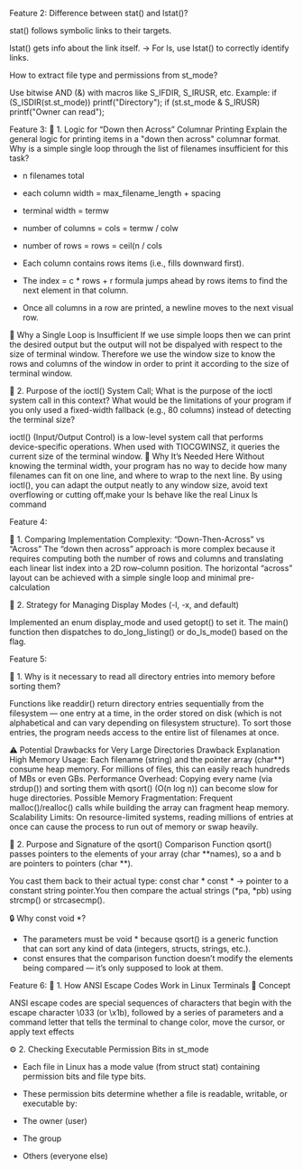 Feature 2:
Difference between stat() and lstat()?

stat() follows symbolic links to their targets.

lstat() gets info about the link itself.
→ For ls, use lstat() to correctly identify links.

How to extract file type and permissions from st_mode?

Use bitwise AND (&) with macros like S_IFDIR, S_IRUSR, etc.
Example:
if (S_ISDIR(st.st_mode)) printf("Directory");
if (st.st_mode & S_IRUSR) printf("Owner can read");

Feature 3:
🧩 1. Logic for “Down then Across” Columnar Printing
Explain the general logic for printing items in a "down then across" columnar format. Why is
a simple single loop through the list of filenames insufficient for this task?

- n filenames total

- each column width = max_filename_length + spacing

- terminal width = termw

- number of columns = cols = termw / colw

- number of rows = rows = ceil(n / cols
- Each column contains rows items (i.e., fills downward first).

- The index = c * rows + r formula jumps ahead by rows items to find the next element in that column.

- Once all columns in a row are printed, a newline moves to the next visual row.

🚫 Why a Single Loop is Insufficient
If we use simple loops then we can print the desired output but the output will not be dispalyed with respect to the size of terminal window.
Therefore we use the window size to know the rows and columns of the window in order to print it according to the size of terminal window.

🧩 2. Purpose of the ioctl() System Call;
What is the purpose of the ioctl system call in this context? What would be the limitations of
your program if you only used a fixed-width fallback (e.g., 80 columns) instead of detecting
the terminal size?

ioctl() (Input/Output Control) is a low-level system call that performs device-specific operations.
When used with TIOCGWINSZ, it queries the current size of the terminal window.
🎯 Why It’s Needed Here
Without knowing the terminal width, your program has no way to decide how many filenames can fit on one line, and
where to wrap to the next line. By using ioctl(), you can adapt the output neatly to any window size, avoid text overflowing or cutting off,make your ls behave like the real Linux ls command

Feature 4:

🧩 1. Comparing Implementation Complexity: “Down-Then-Across” vs “Across”
The “down then across” approach is more complex because it requires computing both the number of rows and columns and translating each linear list index into a 2D row–column position. The horizontal “across” layout can be achieved with a simple single loop and minimal pre-calculation

🧩 2. Strategy for Managing Display Modes (-l, -x, and default)

Implemented an enum display_mode and used getopt() to set it. The main() function then dispatches to do_long_listing() or do_ls_mode() based on the flag.

Feature 5:

🧩 1. Why is it necessary to read all directory entries into memory before sorting them?

Functions like readdir() return directory entries sequentially from the filesystem — one entry at a time, in the order stored on disk (which is not alphabetical and can vary depending on filesystem structure).
To sort those entries, the program needs access to the entire list of filenames at once.

⚠️ Potential Drawbacks for Very Large Directories
Drawback	Explanation
High Memory Usage:	Each filename (string) and the pointer array (char**) consume heap memory. For millions of files, this can easily reach hundreds of MBs or even GBs.
Performance Overhead:	Copying every name (via strdup()) and sorting them with qsort() (O(n log n)) can become slow for huge directories.
Possible Memory Fragmentation:	Frequent malloc()/realloc() calls while building the array can fragment heap memory.
Scalability Limits:	On resource-limited systems, reading millions of entries at once can cause the process to run out of memory or swap heavily.

🧩 2. Purpose and Signature of the qsort() Comparison Function
qsort() passes pointers to the elements of your array (char **names), so a and b are pointers to pointers (char **).

You cast them back to their actual type:
const char * const * → pointer to a constant string pointer.You then compare the actual strings (*pa, *pb) using strcmp() or strcasecmp().

🔒 Why const void *?

- The parameters must be void * because qsort() is a generic function that can sort any kind of data (integers, structs, strings, etc.).
- const ensures that the comparison function doesn’t modify the elements being compared — it’s only supposed to look at them.

Feature 6:
🎨 1. How ANSI Escape Codes Work in Linux Terminals
🔹 Concept

ANSI escape codes are special sequences of characters that begin with the escape character \033 (or \x1b), followed by a series of parameters and a command letter that tells the terminal to change color, move the cursor, or apply text effects

⚙️ 2. Checking Executable Permission Bits in st_mode

- Each file in Linux has a mode value (from struct stat) containing permission bits and file type bits.

- These permission bits determine whether a file is readable, writable, or executable by:

- The owner (user)

- The group

- Others (everyone else)

